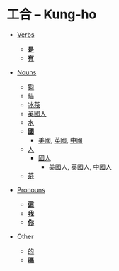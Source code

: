 # 工合 – Kung-ho

- [Verbs](verbs/index.md)
  - **[是](verbs/是.md)**
  - **[有](verbs/有.md)**

- [Nouns](nouns/index.md)
  - [狗](nouns/狗.md)
  - [貓](nouns/貓.md)
  - [冰茶](nouns/冰茶.md)
  - [英國人](nouns/英國人.md)
  - [水](nouns/水.md)
  - **[國](nouns/國.md)**
    - [美國](nouns/美國.md), [英國](nouns/英國.md), [中國](nouns/中國.md)
  - [人](nouns/人.md)
    - [國人](nouns/國人.md)
      - [美國人](nouns/美國人.md), [英國人](nouns/英國人.md), [中國人](nouns/中國人.md)
  - [茶](nouns/茶.md)

- [Pronouns](pronouns/index.md)
  - **[這](pronouns/這.md)**
  - **[我](pronouns/我.md)**
  - **[你](pronouns/你.md)**

- Other
  - [的](other/的.md)
  - **[嗎](other/嗎.md)**

